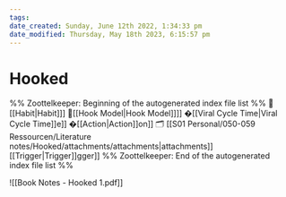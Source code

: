 ```yaml
---
tags: 
date_created: Sunday, June 12th 2022, 1:34:33 pm
date_modified: Thursday, May 18th 2023, 6:15:57 pm
---
```

# Hooked
%% Zoottelkeeper: Beginning of the autogenerated index file list  %%
📄 [[Habit|Habit]]]
📄[[Hook Model|Hook Model]]]]
�[[Viral Cycle Time|Viral Cycle Time]]e]]
�[[Action|Action]]on]]
🗂️ [[S01 Personal/050-059 Ressourcen/Literature notes/Hooked/attachments/attachments|attachments]][[Trigger|Trigger]]gger]]
%% Zoottelkeeper: End of the autogenerated index file list  %%

![[Book Notes - Hooked 1.pdf]]
